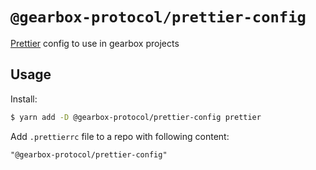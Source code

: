 # `@gearbox-protocol/prettier-config`

[Prettier](https://prettier.io) config to use in gearbox projects

## Usage

Install:

```bash
$ yarn add -D @gearbox-protocol/prettier-config prettier
```

Add `.prettierrc` file to a repo with following content:

```
"@gearbox-protocol/prettier-config"
```
